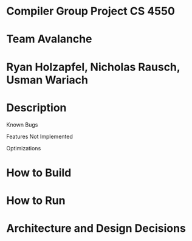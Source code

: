 # Compiler Group Project CS 4550
# Team Avalanche
# Ryan Holzapfel, Nicholas Rausch, Usman Wariach

# Description
Known Bugs

Features Not Implemented

Optimizations


# How to Build

# How to Run

# Architecture and Design Decisions
